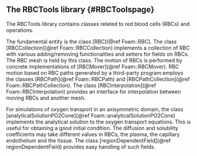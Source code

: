The RBCTools library                   {#RBCToolspage}
--------------------

The RBCTools library contains classes related to red blood cells (RBCs) and
operations.

The fundamental entity is the class [RBC](@ref Foam::RBC). The class
[RBCCollection](@ref Foam::RBCCollection) implements a collection of RBC with
various adding/removing functionalities and setters for fields on RBCs.
The RBC mesh is held by this class. The motion of RBCs is performed by concrete
implementations of [RBCMover](@ref Foam::RBCMover). RBC motion based on RBC
paths generated by a third-party program employs the classes 
[RBCPath](@ref Foam::RBCPath) and [RBCPathCollection](@ref Foam::RBCPathCollection).
The class [RBCInterpolation](@ref Foam::RBCInterpolation) provides an interface
for interpolation between moving RBCs and another mesh.

For simulations of oxygen transport in an axisymmetric domain, the class
[analyticalSolutionPO2Cone](@ref Foam::analyticalSolutionPO2Cone) implements the
analytical solution to the oxygen transport equations. This is useful for
obtaining a good initial condition. The diffusion and solubility coefficients
may take different values in RBCs, the plasma, the capillary endothelium and the
tissue. The class [regionDependentField](@ref regionDependentField) provides
easy handling of such fields.



